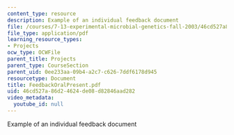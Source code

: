 ```yaml
---
content_type: resource
description: Example of an individual feedback document
file: /courses/7-13-experimental-microbial-genetics-fall-2003/46cd527a86d24624de08d82846aad282_FeedbackOralPresent.pdf
file_type: application/pdf
learning_resource_types:
- Projects
ocw_type: OCWFile
parent_title: Projects
parent_type: CourseSection
parent_uid: 0ee233aa-09b4-a2c7-c626-7ddf6178d945
resourcetype: Document
title: FeedbackOralPresent.pdf
uid: 46cd527a-86d2-4624-de08-d82846aad282
video_metadata:
  youtube_id: null
---
```

Example of an individual feedback document